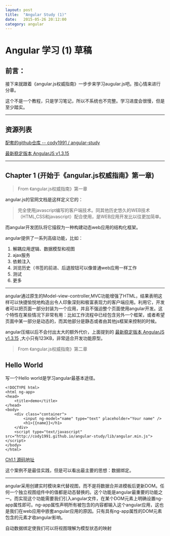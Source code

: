 ```yaml
---
layout: post
title:  "Angular Study (1)"
date:   2015-05-26 20:12:00
category: angular
---
```


Angular 学习 (1) 草稿
=====================

前言：
---

接下来就跟着《angular.js权威指南》一步步来学习augular.js吧。按心情来进行分章。

这个不是一个教程，只是学习笔记，所以不系统也不完整。学习进度会很慢，但是至少踏实。

***

资源列表
---
[配套的github仓库 -- cody1991 / angular-study](https://github.com/cody1991/angular-study)

[最新稳定版本 AngularJS v1.3.15](http://cody1991.github.io/angular-study/lib/angular.min.js)

*** 

Chapter 1 (开始于《angular.js权威指南》第一章)
---

>From 《angular.js权威指南》第一章

angular.js的官网文档是这样定义它的：

>完全使用javascript编写的客户端技术。同其他历史悠久的WEB技术（HTML,CSS和javascript）配合使用，是WEB应用开发比以往更加简单。

而angular开发团队将它描叙为一种构建动态web应用的结构化框架。

angular提供了一系列高级功能，比如：

1. 解耦应用逻辑、数据模型和视图
2. ajax服务
3. 依赖注入
4. 浏览历史（书签的前进、后退按钮可以像普通web应用一样工作
5. 测试
6. 更多

*** 

angular通过原生的Model-view-controller,MVC功能增强了HTML，结果表明这样可以快捷愉悦地构造出令人印象深刻和极富表现力的客户端应用。利用它，开发者可以把页面一部分封装为一个应用，并且不强迫整个页面使用angular开发。这个特性在某些情况下非常有用：比如工作流程中已经包含另外一个框架，或者希望页面中某一部分是动态的，而其他部分是静态或者由其他js框架来控制的时候。

angular压缩以后不会付出太大的额外代价，上面提到的 [最新稳定版本 AngularJS v1.3.15](http://cody1991.github.io/angular-study/lib/angular.min.js) ,大小只有123KB，非常适合开发功能原型。

> From 《angular.js权威指南》第二章

Hello World
---

写一个Hello world是学习angular最基本途径。

    <!DOCTYPE html>
    <html ng-app>
    <head>
        <title>demo</title>
    </head>
    <body>
        <div class="container">
            <input ng-model="name" type="text" placeholder="Your name" />
            <h1>{{name}}</h1>
        </div>
        <script type="text/javascript" src="http://cody1991.github.io/angular-study/lib/angular.min.js"></script>
    </body>
    </html>

[Ch1.1 源码地址](https://github.com/cody1991/angular-study/tree/gh-pages/ch1.1)

这个案例不是最佳实践，但是可以看出最主要的思想：数据绑定。

***

angular采用创建实时模块来代替视图，而不是将数据合并进模板后更新DOM。任何一个独立视图组件中的值都是动态替换的。这个功能是angular最重要的功能之一。而实现这个功能需要我们引入angular文件，在某个DOM元素上明确设置ng-app属性即可。ng-app属性声明所有被包含的内容都输入这个angular应用，这也是我们在web应用中嵌套angular应用的原因。只有具有ng-app属性的DOM元素包含的元素才收angular影响。

自动数据绑定使我们可以将视图理解为模型状态的映射

